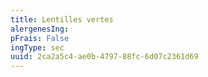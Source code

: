 ```yaml
---
title: Lentilles vertes
alergenesIng:
pFrais: False
ingType: sec
uuid: 2ca2a5c4-ae0b-4797-88fc-6d07c2361d69
---
```

